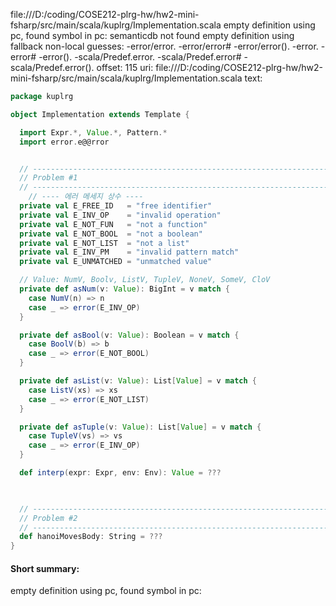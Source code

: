 file:///D:/coding/COSE212-plrg-hw/hw2-mini-fsharp/src/main/scala/kuplrg/Implementation.scala
empty definition using pc, found symbol in pc: 
semanticdb not found
empty definition using fallback
non-local guesses:
	 -error/error.
	 -error/error#
	 -error/error().
	 -error.
	 -error#
	 -error().
	 -scala/Predef.error.
	 -scala/Predef.error#
	 -scala/Predef.error().
offset: 115
uri: file:///D:/coding/COSE212-plrg-hw/hw2-mini-fsharp/src/main/scala/kuplrg/Implementation.scala
text:
```scala
package kuplrg

object Implementation extends Template {

  import Expr.*, Value.*, Pattern.*
  import error.e@@rror


  // ---------------------------------------------------------------------------
  // Problem #1
  // ---------------------------------------------------------------------------
    // ---- 에러 메세지 상수 ----
  private val E_FREE_ID   = "free identifier"
  private val E_INV_OP    = "invalid operation"
  private val E_NOT_FUN   = "not a function"
  private val E_NOT_BOOL  = "not a boolean"
  private val E_NOT_LIST  = "not a list"
  private val E_INV_PM    = "invalid pattern match"
  private val E_UNMATCHED = "unmatched value"

  // Value: NumV, Boolv, ListV, TupleV, NoneV, SomeV, CloV
  private def asNum(v: Value): BigInt = v match {
    case NumV(n) => n
    case _ => error(E_INV_OP)
  }

  private def asBool(v: Value): Boolean = v match {
    case BoolV(b) => b
    case _ => error(E_NOT_BOOL)
  }

  private def asList(v: Value): List[Value] = v match {
    case ListV(xs) => xs
    case _ => error(E_NOT_LIST)
  }

  private def asTuple(v: Value): List[Value] = v match {
    case TupleV(vs) => vs
    case _ => error(E_INV_OP)
  }

  def interp(expr: Expr, env: Env): Value = ???
    


  // ---------------------------------------------------------------------------
  // Problem #2
  // ---------------------------------------------------------------------------
  def hanoiMovesBody: String = ???
}

```


#### Short summary: 

empty definition using pc, found symbol in pc: 